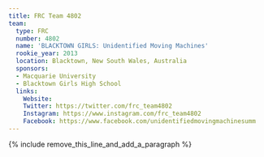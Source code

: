 ```yaml
---
title: FRC Team 4802
team:
  type: FRC
  number: 4802
  name: 'BLACKTOWN GIRLS: Unidentified Moving Machines'
  rookie_year: 2013
  location: Blacktown, New South Wales, Australia
  sponsors:
  - Macquarie University
  - Blacktown Girls High School
  links:
    Website: 
    Twitter: https://twitter.com/frc_team4802
    Instagram: https://www.instagram.com/frc_team4802
    Facebook: https://www.facebook.com/unidentifiedmovingmachinesumm
---
```


{% include remove_this_line_and_add_a_paragraph %}